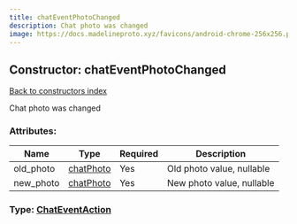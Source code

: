 ```yaml
---
title: chatEventPhotoChanged
description: Chat photo was changed
image: https://docs.madelineproto.xyz/favicons/android-chrome-256x256.png
---
```

## Constructor: chatEventPhotoChanged  
[Back to constructors index](index.md)



Chat photo was changed

### Attributes:

| Name     |    Type       | Required | Description |
|----------|---------------|----------|-------------|
|old\_photo|[chatPhoto](../constructors/chatPhoto.md) | Yes|Old photo value, nullable|
|new\_photo|[chatPhoto](../constructors/chatPhoto.md) | Yes|New photo value, nullable|



### Type: [ChatEventAction](../types/ChatEventAction.md)


